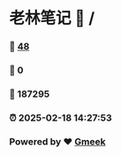 # 老林笔记 :link: / 
### :page_facing_up: [48](//tag.html) 
### :speech_balloon: 0 
### :hibiscus: 187295 
### :alarm_clock: 2025-02-18 14:27:53 
### Powered by :heart: [Gmeek](https://github.com/Meekdai/Gmeek)
